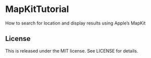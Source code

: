 # MapKitTutorial

How to search for location and display results using Apple’s MapKit

## License

This is released under the MIT license. See LICENSE for details.

